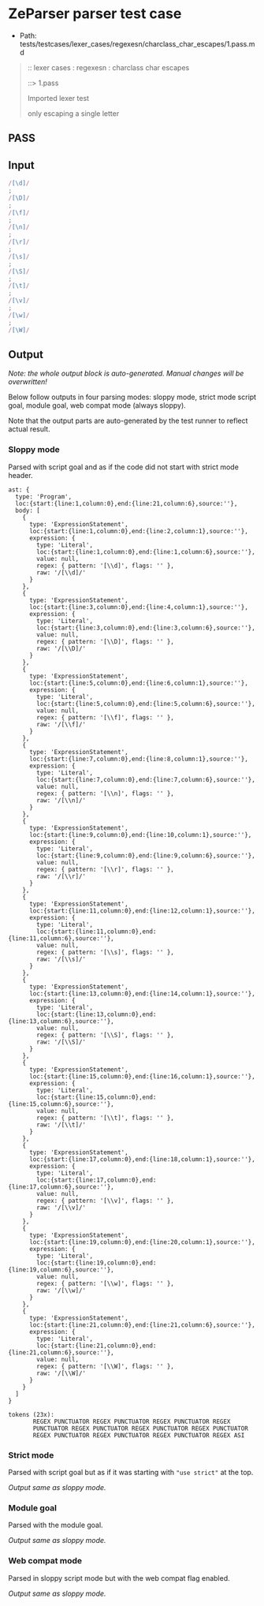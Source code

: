 # ZeParser parser test case

- Path: tests/testcases/lexer_cases/regexesn/charclass_char_escapes/1.pass.md

> :: lexer cases : regexesn : charclass char escapes
>
> ::> 1.pass
>
> Imported lexer test
>
> only escaping a single letter

## PASS

## Input

`````js
/[\d]/
;
/[\D]/
;
/[\f]/
;
/[\n]/
;
/[\r]/
;
/[\s]/
;
/[\S]/
;
/[\t]/
;
/[\v]/
;
/[\w]/
;
/[\W]/
`````

## Output

_Note: the whole output block is auto-generated. Manual changes will be overwritten!_

Below follow outputs in four parsing modes: sloppy mode, strict mode script goal, module goal, web compat mode (always sloppy).

Note that the output parts are auto-generated by the test runner to reflect actual result.

### Sloppy mode

Parsed with script goal and as if the code did not start with strict mode header.

`````
ast: {
  type: 'Program',
  loc:{start:{line:1,column:0},end:{line:21,column:6},source:''},
  body: [
    {
      type: 'ExpressionStatement',
      loc:{start:{line:1,column:0},end:{line:2,column:1},source:''},
      expression: {
        type: 'Literal',
        loc:{start:{line:1,column:0},end:{line:1,column:6},source:''},
        value: null,
        regex: { pattern: '[\\d]', flags: '' },
        raw: '/[\\d]/'
      }
    },
    {
      type: 'ExpressionStatement',
      loc:{start:{line:3,column:0},end:{line:4,column:1},source:''},
      expression: {
        type: 'Literal',
        loc:{start:{line:3,column:0},end:{line:3,column:6},source:''},
        value: null,
        regex: { pattern: '[\\D]', flags: '' },
        raw: '/[\\D]/'
      }
    },
    {
      type: 'ExpressionStatement',
      loc:{start:{line:5,column:0},end:{line:6,column:1},source:''},
      expression: {
        type: 'Literal',
        loc:{start:{line:5,column:0},end:{line:5,column:6},source:''},
        value: null,
        regex: { pattern: '[\\f]', flags: '' },
        raw: '/[\\f]/'
      }
    },
    {
      type: 'ExpressionStatement',
      loc:{start:{line:7,column:0},end:{line:8,column:1},source:''},
      expression: {
        type: 'Literal',
        loc:{start:{line:7,column:0},end:{line:7,column:6},source:''},
        value: null,
        regex: { pattern: '[\\n]', flags: '' },
        raw: '/[\\n]/'
      }
    },
    {
      type: 'ExpressionStatement',
      loc:{start:{line:9,column:0},end:{line:10,column:1},source:''},
      expression: {
        type: 'Literal',
        loc:{start:{line:9,column:0},end:{line:9,column:6},source:''},
        value: null,
        regex: { pattern: '[\\r]', flags: '' },
        raw: '/[\\r]/'
      }
    },
    {
      type: 'ExpressionStatement',
      loc:{start:{line:11,column:0},end:{line:12,column:1},source:''},
      expression: {
        type: 'Literal',
        loc:{start:{line:11,column:0},end:{line:11,column:6},source:''},
        value: null,
        regex: { pattern: '[\\s]', flags: '' },
        raw: '/[\\s]/'
      }
    },
    {
      type: 'ExpressionStatement',
      loc:{start:{line:13,column:0},end:{line:14,column:1},source:''},
      expression: {
        type: 'Literal',
        loc:{start:{line:13,column:0},end:{line:13,column:6},source:''},
        value: null,
        regex: { pattern: '[\\S]', flags: '' },
        raw: '/[\\S]/'
      }
    },
    {
      type: 'ExpressionStatement',
      loc:{start:{line:15,column:0},end:{line:16,column:1},source:''},
      expression: {
        type: 'Literal',
        loc:{start:{line:15,column:0},end:{line:15,column:6},source:''},
        value: null,
        regex: { pattern: '[\\t]', flags: '' },
        raw: '/[\\t]/'
      }
    },
    {
      type: 'ExpressionStatement',
      loc:{start:{line:17,column:0},end:{line:18,column:1},source:''},
      expression: {
        type: 'Literal',
        loc:{start:{line:17,column:0},end:{line:17,column:6},source:''},
        value: null,
        regex: { pattern: '[\\v]', flags: '' },
        raw: '/[\\v]/'
      }
    },
    {
      type: 'ExpressionStatement',
      loc:{start:{line:19,column:0},end:{line:20,column:1},source:''},
      expression: {
        type: 'Literal',
        loc:{start:{line:19,column:0},end:{line:19,column:6},source:''},
        value: null,
        regex: { pattern: '[\\w]', flags: '' },
        raw: '/[\\w]/'
      }
    },
    {
      type: 'ExpressionStatement',
      loc:{start:{line:21,column:0},end:{line:21,column:6},source:''},
      expression: {
        type: 'Literal',
        loc:{start:{line:21,column:0},end:{line:21,column:6},source:''},
        value: null,
        regex: { pattern: '[\\W]', flags: '' },
        raw: '/[\\W]/'
      }
    }
  ]
}

tokens (23x):
       REGEX PUNCTUATOR REGEX PUNCTUATOR REGEX PUNCTUATOR REGEX
       PUNCTUATOR REGEX PUNCTUATOR REGEX PUNCTUATOR REGEX PUNCTUATOR
       REGEX PUNCTUATOR REGEX PUNCTUATOR REGEX PUNCTUATOR REGEX ASI
`````

### Strict mode

Parsed with script goal but as if it was starting with `"use strict"` at the top.

_Output same as sloppy mode._

### Module goal

Parsed with the module goal.

_Output same as sloppy mode._

### Web compat mode

Parsed in sloppy script mode but with the web compat flag enabled.

_Output same as sloppy mode._
